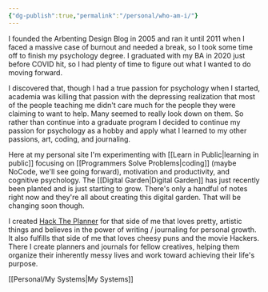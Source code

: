 ```yaml
---
{"dg-publish":true,"permalink":"/personal/who-am-i/"}
---
```



I founded the Arbenting Design Blog in 2005 and ran it until 2011 when I faced a massive case of burnout and needed a break, so I took some time off to finish my psychology degree. I graduated with my BA in 2020 just before COVID hit, so I had plenty of time to figure out what I wanted to do moving forward.

I discovered that, though I had a true passion for psychology when I started, academia was killing that passion with the depressing realization that most of the people teaching me didn't care much for the people they were claiming to want to help. Many seemed to really look down on them. So rather than continue into a graduate program I decided to continue my passion for psychology as a hobby and apply what I learned to my other passions, art, coding, and journaling.

Here at my personal site I'm experimenting with [[Learn in Public\|learning in public]] focusing on [[Programmers Solve Problems\|coding]] (maybe NoCode, we'll see going forward), motivation and productivity, and cognitive psychology. The [[Digital Garden\|Digital Garden]] has just recently been planted and is just starting to grow. There's only a handful of notes right now and they're all about creating this digital garden. That will be changing soon though.

I created [Hack The Planner](https://www.hacktheplanner.com/) for that side of me that loves pretty, artistic things and believes in the power of writing / journaling for personal growth. It also fulfills that side of me that loves cheesy puns and the movie Hackers. There I create planners and journals for fellow creatives, helping them organize their inherently messy lives and work toward achieving their life's purpose.

[[Personal/My Systems\|My Systems]]